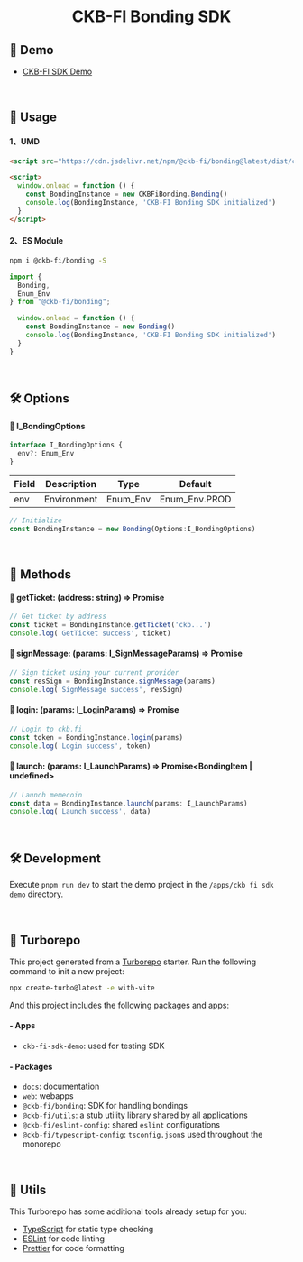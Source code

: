 <h1 align="center">CKB-FI Bonding SDK</h1>

## 🎾 Demo

- [CKB-FI SDK Demo](https://ckb-fi-sdk.vercel.app/)

<br/>

## 💊 Usage

#### 1、UMD

```html
<script src="https://cdn.jsdelivr.net/npm/@ckb-fi/bonding@latest/dist/ckb-fi-bonding.umd.js"></script>

<script>
  window.onload = function () {
    const BondingInstance = new CKBFiBonding.Bonding()
    console.log(BondingInstance, 'CKB-FI Bonding SDK initialized')
  }
</script>
```

#### 2、ES Module

```bash
npm i @ckb-fi/bonding -S
```

```typescript
import {
  Bonding,
  Enum_Env
} from "@ckb-fi/bonding";

  window.onload = function () {
    const BondingInstance = new Bonding()
    console.log(BondingInstance, 'CKB-FI Bonding SDK initialized')
  }
}
```

<br/>

## 🛠️ Options

#### 🔸 I_BondingOptions

```typescript
interface I_BondingOptions {
  env?: Enum_Env
}
```

| Field | Description | Type     | Default       |
| ----- | ----------- | -------- | ------------- |
| env   | Environment | Enum_Env | Enum_Env.PROD |

```typescript
// Initialize
const BondingInstance = new Bonding(Options:I_BondingOptions)
```

<br/>

## 🧩 Methods

#### 🔹 getTicket: (address: string) => Promise<string>

```ts
// Get ticket by address
const ticket = BondingInstance.getTicket('ckb...')
console.log('GetTicket success', ticket)
```

#### 🔹 signMessage: (params: I_SignMessageParams) => Promise<any>

```ts
// Sign ticket using your current provider
const resSign = BondingInstance.signMessage(params)
console.log('SignMessage success', resSign)
```

#### 🔹 login: (params: I_LoginParams) => Promise<string>

```ts
// Login to ckb.fi
const token = BondingInstance.login(params)
console.log('Login success', token)
```

#### 🔹 launch: (params: I_LaunchParams) => Promise<BondingItem | undefined>

```ts
// Launch memecoin
const data = BondingInstance.launch(params: I_LaunchParams)
console.log('Launch success', data)
```

<br/>

## 🛠️ Development

Execute `pnpm run dev` to start the demo project in the `/apps/ckb fi sdk demo` directory.

<br/>

## 🧿 Turborepo

This project generated from a [Turborepo](https://turbo.build/repo/docs) starter. Run the following command to init a new project:

```bash
npx create-turbo@latest -e with-vite
```

And this project includes the following packages and apps:

#### - Apps

- `ckb-fi-sdk-demo`: used for testing SDK

#### - Packages

- `docs`: documentation
- `web`: webapps
- `@ckb-fi/bonding`: SDK for handling bondings
- `@ckb-fi/utils`: a stub utility library shared by all applications
- `@ckb-fi/eslint-config`: shared `eslint` configurations
- `@ckb-fi/typescript-config`: `tsconfig.json`s used throughout the monorepo

<br/>

## 🦴 Utils

This Turborepo has some additional tools already setup for you:

- [TypeScript](https://www.typescriptlang.org/) for static type checking
- [ESLint](https://eslint.org/) for code linting
- [Prettier](https://prettier.io) for code formatting

<br/>
